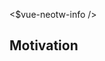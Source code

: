 <!-- plugin template readme -->

<$vue-neotw-info />

## Motivation

<!-- your plugin motivation, or why you write this plugin -->
